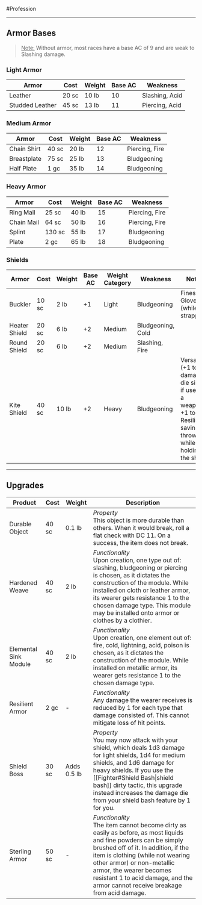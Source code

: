 #Profession 
- - -
## Armor Bases

><u>Note:</u> Without armor, most races have a base AC of 9 and are weak to Slashing damage.

### Light Armor
| **Armor**       | **Cost** | **Weight** | **Base AC** | **Weakness**   |
| --------------- | -------- | ---------- | ----------- | -------------- |
| Leather         | 20 sc    | 10 lb      | 10          | Slashing, Acid |
| Studded Leather | 45 sc    | 13 lb      | 11          | Piercing, Acid |
### Medium Armor
| **Armor**         | **Cost** | **Weight** | **Base AC** | **Weakness**   |
| ----------------- | -------- | ---------- | ----------- | -------------- |
| Chain Shirt       | 40 sc    | 20 lb      | 12          | Piercing, Fire |
| Breastplate       | 75 sc    | 25 lb      | 13          | Bludgeoning    |
| Half Plate        | 1 gc     | 35 lb      | 14          | Bludgeoning    |
### Heavy Armor
| **Armor**  | **Cost** | **Weight** | **Base AC** | **Weakness**   |
| ---------- | -------- | ---------- | ----------- | -------------- |
| Ring Mail  | 25 sc    | 40 lb      | 15          | Piercing, Fire |
| Chain Mail | 64 sc    | 50 lb      | 16          | Piercing, Fire |
| Splint     | 130 sc   | 55 lb      | 17          | Bludgeoning    |
| Plate      | 2 gc     | 65 lb      | 18          | Bludgeoning    |
### Shields
| **Armor**     | **Cost** | **Weight** | **Base AC** | **Weight Category** | **Weakness**      | **Notes**                                                                                                         |
| ------------- | -------- | ---------- | ----------- | ------------------- | ----------------- | ----------------------------------------------------------------------------------------------------------------- |
| Buckler       | 10 sc    | 2 lb       | +1          | Light               | Bludgeoning       | Finesse, Glove (while strapped)                                                                                   |
| Heater Shield | 20 sc    | 6 lb       | +2          | Medium              | Bludgeoning, Cold |                                                                                                                   |
| Round Shield  | 20 sc    | 6 lb       | +2          | Medium              | Slashing, Fire    |                                                                                                                   |
| Kite Shield   | 40 sc    | 10 lb      | +2          | Heavy               | Bludgeoning       | Versatile (+1 to damage die size) if used as a weapon,<br>+1 to Resilience saving throws while holding the shield |
- - -
## Upgrades

| **Product**           | **Cost** | **Weight**  | **Description**                                                                                                                                                                                                                                                                                                                           |
| --------------------- | -------- | ----------- | ----------------------------------------------------------------------------------------------------------------------------------------------------------------------------------------------------------------------------------------------------------------------------------------------------------------------------------------- |
| Durable Object        | 40 sc    | 0.1 lb      | _Property_  <br>This object is more durable than others. When it would break, roll a flat check with DC 11. On a success, the item does not break.                                                                                                                                                                                        |
| Hardened Weave        | 40 sc    | 2 lb        | _Functionality_  <br>Upon creation, one type out of: slashing, bludgeoning or piercing is chosen, as it dictates the construction of the module. While installed on cloth or leather armor, its wearer gets resistance 1 to the chosen damage type. This module may be installed onto armor or clothes by a clothier.                     |
| Elemental Sink Module | 40 sc    | 2 lb        | _Functionality_  <br>Upon creation, one element out of: fire, cold, lightning, acid, poison is chosen, as it dictates the construction of the module. While installed on metallic armor, its wearer gets resistance 1 to the chosen damage type.                                                                                          |
| Resilient Armor       | 2 gc     | -           | _Functionality_  <br>Any damage the wearer receives is reduced by 1 for each type that damage consisted of. This cannot mitigate loss of hit points.                                                                                                                                                                                      |
| Shield Boss           | 30 sc    | Adds 0.5 lb | _Property_  <br>You may now attack with your shield, which deals 1d3 damage for light shields, 1d4 for medium shields, and 1d6 damage for heavy shields. If you use the [[Fighter#Shield Bash\|shield bash]] dirty tactic, this upgrade instead increases the damage die from your shield bash feature by 1 for you.                      |
| Sterling Armor        | 50 sc    | -           | _Functionality_<br>The item cannot become dirty as easily as before, as most liquids and fine powders can be simply brushed off of it. In addition, if the item is clothing (while not wearing other armor) or non-metallic armor, the wearer becomes resistant 1 to acid damage, and the armor cannot receive breakage from acid damage. |